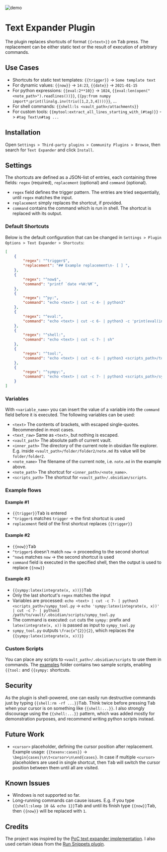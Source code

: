 ![demo](https://raw.githubusercontent.com/konodyuk/obsidian-text-expander/master/images/obsidian-text-expander-demo.gif)

# Text Expander Plugin
The plugin replaces shortcuts of format `{{<text>}}` on <kbd>Tab</kbd> press. The replacement can be either static text or the result of execution of arbitrary commands.

## Use Cases
-   Shortcuts for static text templates: `{{trigger}}` -> `Some template text`
-   For dynamic values: `{{now}}` -> `14:23`, `{{date}}` -> `2021-01-15`
-   For python expressions: `{{eval:2**10}}` -> `1024`, `{{eval:len(open("<note_path>").readlines())}}`, `{{py:from numpy import*;print(linalg.inv(triu([1,2,3,4])))}}`, ...
-   For shell commands: `{{shell:ls <vault_path>/attachments}}`
-   For custom tools: `{{mytool:extract_all_lines_starting_with_(#tag)}}` -> `#tag Text\n#tag ...`

## Installation
Open `Settings > Third-party plugins > Community Plugins > Browse`, then search for `Text Expander` and click `Install`.

## Settings
The shortcuts are defined as a JSON-list of entries, each containing three fields: `regex` (required), `replacement` (optional) and `command` (optional). 
-   `regex` field defines the trigger pattern. The entries are tried sequentially, until `regex` matches the input.
-   `replacement` simply replaces the shortcut, if provided.
-   `command` contains the command which is run in shell. The shortcut is replaced with its output.

### Default Shortcuts
Below is the default configuration that can be changed in `Settings > Plugin Options > Text Expander > Shortcuts`:
```json
[
    {
        "regex": "^trigger$",
        "replacement": "## Example replacement\n- [ ] ",
    },
    {
        "regex": "^now$",
        "command": "printf `date +%H:%M`",
    },
    {
        "regex": "^py:",
        "command": "echo <text> | cut -c 4- | python3"
    },
    {
        "regex": "^eval:",
        "command": "echo <text> | cut -c 6- | python3 -c 'print(eval(input()), end=\"\")'"
    },
    {
        "regex": "^shell:",
        "command": "echo <text> | cut -c 7- | sh"
    },
    {
        "regex": "^tool:",
        "command": "echo <text> | cut -c 6- | python3 <scripts_path>/tool.py"
    },
    {
        "regex": "^sympy:",
        "command": "echo <text> | cut -c 7- | python3 <scripts_path>/sympy_tool.py"
    }
]
```

### Variables
With `<variable_name>` you can insert the value of a variable into the `command` field before it is executed. The following variables can be used:
-   `<text>` The contents of brackets, with escaped single-quotes. Recommended in most cases.
-   `<text_raw>` Same as `<text>`, but nothing is escaped.
-   `<vault_path>` The absolute path of current vault.
-   `<inner_path>` The directory of the current note in obsidian file explorer. E.g. inside `<vault_path>/folder/folder2/note.md` its value will be `folder/folder2`.
-   `<note_name>` The filename of the current note, i.e. `note.md` in the example above.
-   `<note_path>` The shortcut for `<inner_path>/<note_name>`.
-   `<scripts_path>` The shortcut for `<vault_path>/.obsidian/scripts`.

### Example flows
#### Example #1
-   `{{trigger}}`<kbd>Tab</kbd> is entered
-   `^trigger$` matches `trigger` -> the first shortcut is used
-   `replacement` field of the first shortcut replaces `{{trigger}}`

#### Example #2
-   `{{now}}`<kbd>Tab</kbd>
-   `^trigger$` doesn't match `now` -> proceeding to the second shortcut
-   `^now$` matches `now` -> the second shortcut is used
-   `command` field is executed in the specified shell, then the output is used to replace `{{now}}`

#### Example #3
-   `{{sympy:latex(integrate(x, x))}}`<kbd>Tab</kbd>
-   Only the last shortcut's `regex` matches the input
-   Variables are processed: `echo <text> | cut -c 7- | python3 <scripts_path>/sympy_tool.py` -> `echo 'sympy:latex(integrate(x, x))' | cut -c 7- | python3 /path/to/vault/.obsidian/scripts/sympy_tool.py`
-   The command is executed: `cut` cuts the `sympy:` prefix and `latex(integrate(x, x))` is passed as input to `sympy_tool.py`
-   `sympy_tool.py` outputs `\frac{x^{2}}{2}`, which replaces the `{{sympy:latex(integrate(x, x))}}`

### Custom Scripts
You can place any scripts to `<vault_path>/.obsidian/scripts` to use them in commands. The [examples](https://github.com/konodyuk/obsidian-text-expander/tree/master/examples/scripts) folder contains two sample scripts, enabling `{{tool:` and `{{sympy:` shortcuts.

## Security
As the plugin is shell-powered, one can easily run destructive commands just by typing `{{shell:rm -rf ...}}`<kbd>Tab</kbd>. Think twice before pressing <kbd>Tab</kbd> when your cursor is on something like `{{shell:...}}`. I also strongly discourage using the `{{shell:...}}` pattern, which was added mostly for demonstration purposes, and recommend writing python scripts instead.

## Future Work
-   `<cursor>` placeholder, defining the cursor position after replacement. Example usage: `{{texenv:cases}}` -> `\begin{cases}\n\t<cursor>\n\end{cases}`. In case if multiple `<cursor>` placeholders are used in single shortcut, then <kbd>Tab</kbd> will switch the cursor position between them until all are visited.

## Known Issues
-   Windows is not supported so far.
-   Long-running commands can cause issues. E.g. if you type `{{shell:sleep 10 && echo 1}}`<kbd>Tab</kbd> and until its finish type `{{now}}`<kbd>Tab</kbd>, then `{{now}}` will be replaced with `1`.

## Credits
The project was inspired by the [PoC text expander implementation](https://github.com/akaalias/text-expander-plugin). I also used certain ideas from the [Run Snippets plugin](https://github.com/cristianvasquez/obsidian-snippets-plugin).
